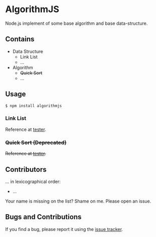 AlgorithmJS
===========

Node.js implement of some base algorithm and base data-structure.

Contains
-----------

+ Data Structure
  - Link List
  - ...
+ Algorithm
  - ~~Quick Sort~~
  - ...

Usage
-----------

```shell
$ npm install algorithmjs
```

### Link List

Reference at [tester](https://github.com/XadillaX/algorithmjs/blob/master/test/ds/linklist.js).

### ~~Quick Sort (Deprecated)~~

~~Reference at [tester](https://github.com/XadillaX/algorithmjs/blob/master/test/algo/qsort.js).~~

Contributors
-----------

... in lexicographical order:

+ ...

Your name is missing on the list? Shame on me. Please open an issue.

Bugs and Contributions
-----------

If you find a bug, please report it using the [issue tracker](https://github.com/XadillaX/algorithmjs/issues).

